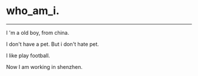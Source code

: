 # who_am_i.
---------------------------------
I 'm a old boy, from china.

I don't have a pet. But i don't hate pet.

I like play football.

Now I am  working in shenzhen.
